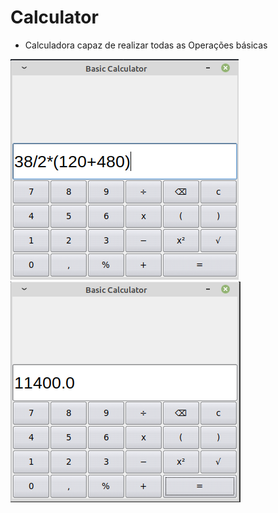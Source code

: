 # Calculator

- Calculadora capaz de realizar todas as Operações básicas


<div style="display: inline-block;">
  <img src="/image/image1.png" alt="image1">
  <img src="/image/image2.png" alt="image2">
</div>
